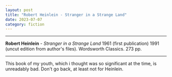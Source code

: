 ```yaml
---
layout: post
title: "Robert Heinlein - Stranger in a Strange Land"
date: 2023-07-07
category: fiction
---
```



***
<b>Robert Heinlein</b> - _Stranger in a Strange Land_ 1961 (first publication) 1991 (uncut edition from author's files). Wordsworth Classics. 273 pp.

***

<img align="right" src="[https://penangbookshelf.com/ihs_images/ML95_270x350.jpg](https://images.squarespace-cdn.com/content/v1/56b7612c8a65e2ee4f2f3549/1620748965288-KQRD8V3AJT3WWRDE5XIV/B6D8501B-59E6-4142-B1B1-D083A2D815CF?format=1500w)https://images.squarespace-cdn.com/content/v1/56b7612c8a65e2ee4f2f3549/1620748965288-KQRD8V3AJT3WWRDE5XIV/B6D8501B-59E6-4142-B1B1-D083A2D815CF?format=1500w" alt=""> 

This book of my youth, which i thought was so significant at the time, is unreadably bad.  Don't go back, at least not for Heinlein.  
